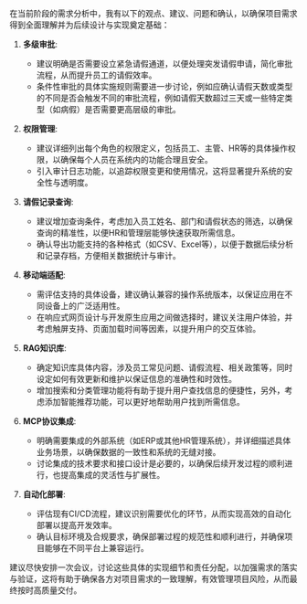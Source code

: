 在当前阶段的需求分析中，我有以下的观点、建议、问题和确认，以确保项目需求得到全面理解并为后续设计与实现奠定基础：

1. **多级审批**:
   - 建议明确是否需要设立紧急请假通道，以便处理突发请假申请，简化审批流程，从而提升员工的请假效率。
   - 条件性审批的具体实施规则需要进一步讨论，例如应确认请假天数或类型的不同是否会触发不同的审批流程，例如请假天数超过三天或一些特定类型（如病假）是否需要更高层级的审批。

2. **权限管理**:
   - 建议详细列出每个角色的权限定义，包括员工、主管、HR等的具体操作权限，以确保每个人员在系统内的功能合理且安全。
   - 引入审计日志功能，以追踪权限变更和使用情况，这将显著提升系统的安全性与透明度。

3. **请假记录查询**:
   - 建议增加查询条件，考虑加入员工姓名、部门和请假状态的筛选，以确保查询的精准性，以便HR和管理层能够快速获取所需信息。
   - 确认导出功能支持的各种格式（如CSV、Excel等），以便于数据后续分析和记录存档，方便相关数据统计与审计。

4. **移动端适配**:
   - 需评估支持的具体设备，建议确认兼容的操作系统版本，以保证应用在不同设备上的广泛适用性。
   - 在响应式网页设计与开发原生应用之间做选择时，建议关注用户体验，并考虑触屏支持、页面加载时间等因素，以提升用户的交互体验。

5. **RAG知识库**:
   - 确定知识库具体内容，涉及员工常见问题、请假流程、相关政策等，同时设定如何有效更新和维护以保证信息的准确性和时效性。
   - 增加搜索和分类管理功能将有助于提升用户查找信息的便捷性，另外，考虑添加智能推荐功能，可以更好地帮助用户找到所需信息。

6. **MCP协议集成**:
   - 明确需要集成的外部系统（如ERP或其他HR管理系统），并详细描述具体业务场景，以确保数据的一致性和系统的无缝对接。
   - 讨论集成的技术要求和接口设计是必要的，以确保后续开发过程的顺利进行，也提高集成的灵活性与扩展性。

7. **自动化部署**:
   - 评估现有CI/CD流程，建议识别需要优化的环节，从而实现高效的自动化部署以提高开发效率。
   - 确认目标环境及合规要求，确保部署过程的规范性和顺利进行，并确保项目能够在不同平台上兼容运行。

建议尽快安排一次会议，讨论这些具体的实现细节和责任分配，以加强需求的落实与验证，这将有助于确保各方对项目需求的一致理解，有效管理项目风险，从而最终按时高质量交付。
